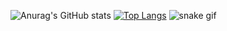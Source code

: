 
![Anurag's GitHub stats](https://github-readme-stats.vercel.app/api?username=hz0000&theme=gotham&show_icons=true)
[![Top Langs](https://github-readme-stats.vercel.app/api/top-langs/?username=hz0000&theme=gotham&layout=compact)](https://github.com/hz0000)
![snake gif](https://github.com/YOUR_USERNAME/YOUR_USERNAME/blob/output/github-contribution-grid-snake.gif)
